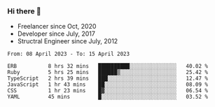 ### Hi there 👋

- Freelancer since Oct, 2020
- Developer since July, 2017
- Structral Engineer since July, 2012

<!--START_SECTION:waka-->

```text
From: 08 April 2023 - To: 15 April 2023

ERB          8 hrs 32 mins   ██████████░░░░░░░░░░░░░░░   40.02 %
Ruby         5 hrs 25 mins   ██████▒░░░░░░░░░░░░░░░░░░   25.42 %
TypeScript   2 hrs 39 mins   ███░░░░░░░░░░░░░░░░░░░░░░   12.47 %
JavaScript   1 hr 43 mins    ██░░░░░░░░░░░░░░░░░░░░░░░   08.09 %
CSS          1 hr 23 mins    █▓░░░░░░░░░░░░░░░░░░░░░░░   06.54 %
YAML         45 mins         █░░░░░░░░░░░░░░░░░░░░░░░░   03.52 %
```

<!--END_SECTION:waka-->
